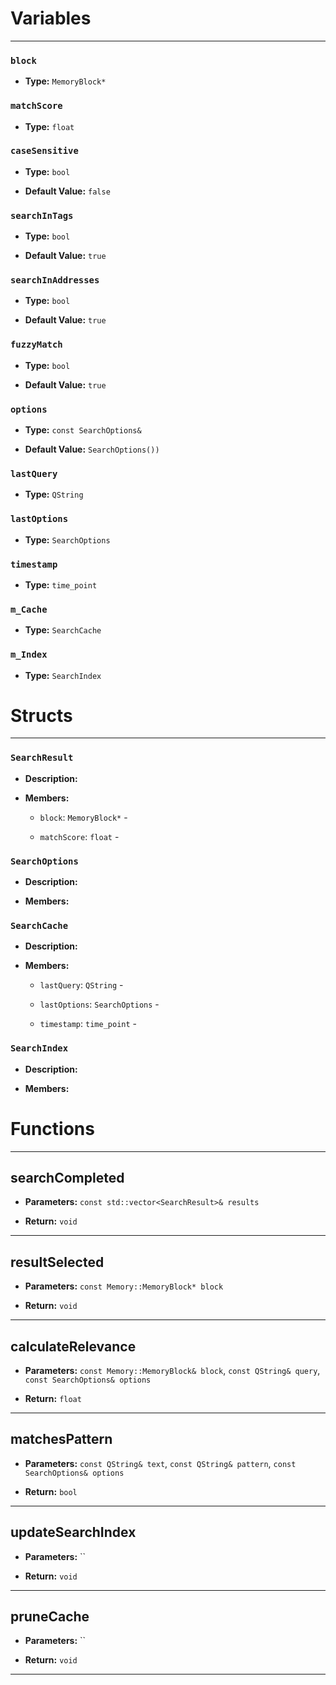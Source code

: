 
# Variables
---

### `block`

- **Type:** `MemoryBlock*`



### `matchScore`

- **Type:** `float`



### `caseSensitive`

- **Type:** `bool`

- **Default Value:** `false`



### `searchInTags`

- **Type:** `bool`

- **Default Value:** `true`



### `searchInAddresses`

- **Type:** `bool`

- **Default Value:** `true`



### `fuzzyMatch`

- **Type:** `bool`

- **Default Value:** `true`



### `options`

- **Type:** `const SearchOptions&`

- **Default Value:** `SearchOptions())`



### `lastQuery`

- **Type:** `QString`



### `lastOptions`

- **Type:** `SearchOptions`



### `timestamp`

- **Type:** `time_point`



### `m_Cache`

- **Type:** `SearchCache`



### `m_Index`

- **Type:** `SearchIndex`




# Structs
---

### `SearchResult`

- **Description:** 

- **Members:**

  - `block`: `MemoryBlock*` - 

  - `matchScore`: `float` - 



### `SearchOptions`

- **Description:** 

- **Members:**



### `SearchCache`

- **Description:** 

- **Members:**

  - `lastQuery`: `QString` - 

  - `lastOptions`: `SearchOptions` - 

  - `timestamp`: `time_point` - 



### `SearchIndex`

- **Description:** 

- **Members:**




# Functions
---

## searchCompleted



- **Parameters:** `const std::vector<SearchResult>& results`

- **Return:** `void`

---

## resultSelected



- **Parameters:** `const Memory::MemoryBlock* block`

- **Return:** `void`

---

## calculateRelevance



- **Parameters:** `const Memory::MemoryBlock& block`, `const QString& query`, `const SearchOptions& options`

- **Return:** `float`

---

## matchesPattern



- **Parameters:** `const QString& text`, `const QString& pattern`, `const SearchOptions& options`

- **Return:** `bool`

---

## updateSearchIndex



- **Parameters:** ``

- **Return:** `void`

---

## pruneCache



- **Parameters:** ``

- **Return:** `void`

---
